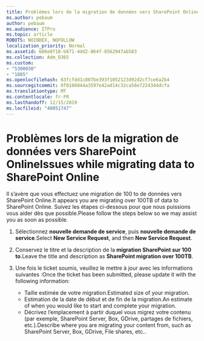 ```yaml
---
title: Problèmes lors de la migration de données vers SharePoint Online
ms.author: pebaum
author: pebaum
ms.audience: ITPro
ms.topic: article
ROBOTS: NOINDEX, NOFOLLOW
localization_priority: Normal
ms.assetid: 686e8f18-b871-4dd2-864f-8562947ab583
ms.collection: Adm_O365
ms.custom:
- "5300030"
- "1885"
ms.openlocfilehash: 63fcfdd1c807be393f1052123d92d2cf7ce6a2b4
ms.sourcegitcommit: 0f0186044a3597e42ad14c32ca58e7224344dcfa
ms.translationtype: MT
ms.contentlocale: fr-FR
ms.lasthandoff: 12/15/2019
ms.locfileid: "40051747"
---
```

# <a name="issues-while-migrating-data-to-sharepoint-online"></a><span data-ttu-id="1dc01-102">Problèmes lors de la migration de données vers SharePoint Online</span><span class="sxs-lookup"><span data-stu-id="1dc01-102">Issues while migrating data to SharePoint Online</span></span>

<span data-ttu-id="1dc01-103">Il s’avère que vous effectuez une migration de 100 to de données vers SharePoint Online.</span><span class="sxs-lookup"><span data-stu-id="1dc01-103">It appears you are migrating over 100TB of data to SharePoint Online.</span></span> <span data-ttu-id="1dc01-104">Suivez les étapes ci-dessous pour que nous puissions vous aider dès que possible.</span><span class="sxs-lookup"><span data-stu-id="1dc01-104">Please follow the steps below so we may assist you as soon as possible.</span></span> 

1. <span data-ttu-id="1dc01-105">Sélectionnez **nouvelle demande de service**, puis **nouvelle demande de service**.</span><span class="sxs-lookup"><span data-stu-id="1dc01-105">Select **New Service Request**, and then **New Service Request**.</span></span> 
2. <span data-ttu-id="1dc01-106">Conservez le titre et la description de la **migration SharePoint sur 100 to**.</span><span class="sxs-lookup"><span data-stu-id="1dc01-106">Leave the title and description as **SharePoint migration over 100TB**.</span></span>
3. <span data-ttu-id="1dc01-107">Une fois le ticket soumis, veuillez le mettre à jour avec les informations suivantes :</span><span class="sxs-lookup"><span data-stu-id="1dc01-107">Once the ticket has been submitted, please update it with the following information:</span></span> 

    - <span data-ttu-id="1dc01-108">Taille estimée de votre migration.</span><span class="sxs-lookup"><span data-stu-id="1dc01-108">Estimated size of your migration.</span></span>
    - <span data-ttu-id="1dc01-109">Estimation de la date de début et de fin de la migration.</span><span class="sxs-lookup"><span data-stu-id="1dc01-109">An estimate of when you would like to start and complete your migration.</span></span>
    - <span data-ttu-id="1dc01-110">Décrivez l’emplacement à partir duquel vous migrez votre contenu (par exemple, SharePoint Server, Box, GDrive, partages de fichiers, etc.).</span><span class="sxs-lookup"><span data-stu-id="1dc01-110">Describe where you are migrating your content from, such as SharePoint Server, Box, GDrive, File shares, etc..</span></span>


  

